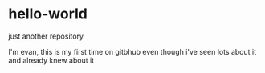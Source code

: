 # hello-world
just another repository

I'm evan, this is my first time on gitbhub even though i've seen lots about it and already knew about it
